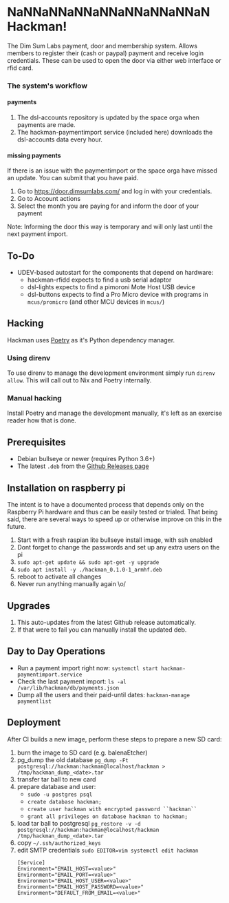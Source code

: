 # NaNNaNNaNNaNNaNNaNNaNNaN Hackman!
The Dim Sum Labs payment, door and membership system.
Allows members to register their (cash or paypal) payment and receive login credentials.
These can be used to open the door via either web interface or rfid card.

### The system's workflow

#### payments
1. The dsl-accounts repository is updated by the space orga when payments are made.
1. The hackman-paymentimport service (included here) downloads the dsl-accounts data every hour.

#### missing payments
If there is an issue with the paymentimport or the space orga have missed an update.
You can submit that you have paid.
1. Go to https://door.dimsumlabs.com/ and log in with your credentials.
1. Go to Account actions
1. Select the month you are paying for and inform the door of your payment

Note: Informing the door this way is temporary and will only last until the next payment import.

## To-Do
* UDEV-based autostart for the components that depend on hardware:
  * hackman-rfidd expects to find a usb serial adaptor
  * dsl-lights expects to find a pimoroni Mote Host USB device
  * dsl-buttons expects to find a Pro Micro device with programs in `mcus/promicro` (and other MCU devices in `mcus/`)

## Hacking

Hackman uses [Poetry](https://python-poetry.org/docs/pyproject/) as it's Python dependency manager.

### Using direnv
To use direnv to manage the development environment simply run `direnv allow`.
This will call out to Nix and Poetry internally.

### Manual hacking
Install Poetry and manage the development manually, it's left as an exercise reader how that is done.

## Prerequisites
* Debian bullseye or newer (requires Python 3.6+)
* The latest `.deb` from the [Github Releases page](https://github.com/dimsumlabs/hackman/releases)

## Installation on raspberry pi
The intent is to have a documented process that depends only on the Raspberry
Pi hardware and thus can be easily tested or trialed.  That being said, there
are several ways to speed up or otherwise improve on this in the future.

1. Start with a fresh raspian lite bullseye install image, with ssh enabled
1. Dont forget to change the passwords and set up any extra users on the pi
1. `sudo apt-get update && sudo apt-get -y upgrade`
1. `sudo apt install -y ./hackman_0.1.0-1_armhf.deb`
1. reboot to activate all changes
3. Never run anything manually again \o/

## Upgrades
1. This auto-updates from the latest Github release automatically.
1. If that were to fail you can manually install the updated deb.

## Day to Day Operations

- Run a payment import right now: `systemctl start hackman-paymentimport.service`
- Check the last payment import: `ls -al /var/lib/hackman/db/payments.json`
- Dump all the users and their paid-until dates: `hackman-manage paymentlist`

## Deployment
After CI builds a new image, perform these steps to prepare a new SD card:
1. burn the image to SD card (e.g. balenaEtcher)
1. pg_dump the old database `pg_dump -Ft postgresql://hackman:hackman@localhost/hackman > /tmp/hackman_dump_<date>.tar`
1. transfer tar ball to new card
1. prepare database and user:
    - `sudo -u postgres psql`
    - `create database hackman;`
    - `create user hackman with encrypted password ``hackman`` `
    - `grant all privileges on database hackman to hackman;`
1. load tar ball to postgresql `pg_restore -v -d postgresql://hackman:hackman@localhost/hackman /tmp/hackman_dump_<date>.tar`
1. copy `~/.ssh/authorized_keys`
1. edit SMTP credentials `sudo EDITOR=vim systemctl edit hackman`
    ```
    [Service]
    Environment="EMAIL_HOST=<value>"
    Environment="EMAIL_PORT=<value>"
    Environment="EMAIL_HOST_USER=<value>"
    Environment="EMAIL_HOST_PASSWORD=<value>"
    Environment="DEFAULT_FROM_EMAIL=<value>"
    ```
